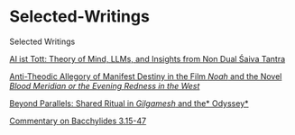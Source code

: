 # Selected-Writings
Selected Writings

[AI ist Tott: Theory of Mind, LLMs, and Insights from Non Dual Śaiva Tantra](https://github.com/bluebindu/Selected-Writings/blob/main/AI_ist_Tott__Theory_of_Mind__LLMs__and_Insights_from_Non_Dual_Śaiva_Tantra.pdf)

[Anti-Theodic Allegory of Manifest Destiny in the Film *Noah* and the Novel *Blood Meridian or the Evening Redness in the West*](https://github.com/bluebindu/Selected-Writings/blob/main/Anti-Theodic%20Allegory%20of%20Manifest%20Destiny%20in%20the%20Film%20Noah%20%20%20and%20the%20Novel%20Blood%20Meridian%20or%20the%20Evening%20Redness%20in%20the%20West.pdf)

[Beyond Parallels: Shared Ritual in *Gilgamesh* and the* Odyssey*](https://github.com/bluebindu/Selected-Writings/blob/main/Beyond%20Parallels-%20Shared%20Ritual%20in%20Gilgamesh%20and%20the%20Odyssey.pdf)

[Commentary on Bacchylides 3.15-47](https://github.com/bluebindu/Selected-Writings/blob/main/Commentary%20on%20Bacchylides%203.15-47.pdf)
